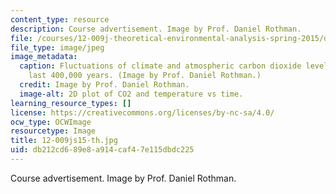 ```yaml
---
content_type: resource
description: Course advertisement. Image by Prof. Daniel Rothman.
file: /courses/12-009j-theoretical-environmental-analysis-spring-2015/db212cd689e8a914caf47e115dbdc225_12-009js15-th.jpg
file_type: image/jpeg
image_metadata:
  caption: Fluctuations of climate and atmospheric carbon dioxide levels over the
    last 400,000 years. (Image by Prof. Daniel Rothman.)
  credit: Image by Prof. Daniel Rothman.
  image-alt: 2D plot of CO2 and temperature vs time.
learning_resource_types: []
license: https://creativecommons.org/licenses/by-nc-sa/4.0/
ocw_type: OCWImage
resourcetype: Image
title: 12-009js15-th.jpg
uid: db212cd6-89e8-a914-caf4-7e115dbdc225
---
```

Course advertisement. Image by Prof. Daniel Rothman.